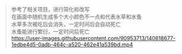 >参考了相关项目，进行简化和改写  
>在画面中随机生成多个大小颜色不一点和代表水草和水蚤    
>水草多次被吃后会消失，一定时间后会自动死亡  
>水蚤能进行繁衍，一定时间后死亡  
https://user-images.githubusercontent.com/90953713/140618677-1edbe4d5-0adb-464c-a520-462e41a539bd.mp4
